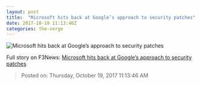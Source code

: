 ```yaml
---
layout: post
title:  "Microsoft hits back at Google’s approach to security patches"
date: 2017-10-19 11:13:46Z
categories: the-verge
---
```


![Microsoft hits back at Google’s approach to security patches](https://cdn.vox-cdn.com/thumbor/Ozk_OYw5QYlaYqBAref3dQalBGM=/0x47:660x393/fit-in/1200x630/cdn.vox-cdn.com/uploads/chorus_asset/file/6676117/chromelogo.0.jpg)




Full story on F3News: [Microsoft hits back at Google’s approach to security patches](http://www.f3nws.com/n/CyuP2F)

> Posted on: Thursday, October 19, 2017 11:13:46 AM
